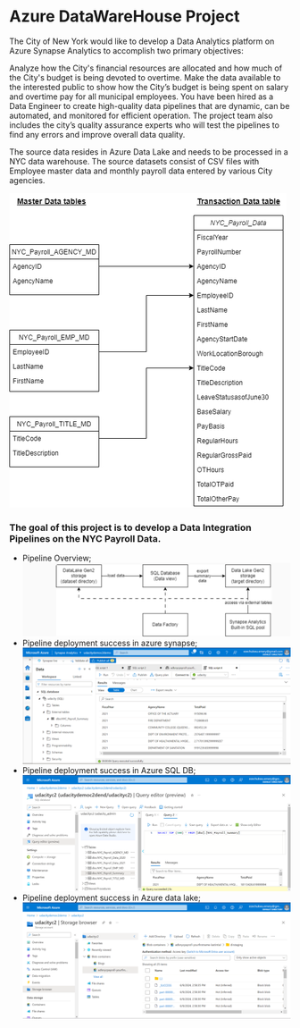 # Azure DataWareHouse Project

The City of New York would like to develop a Data Analytics platform on Azure Synapse Analytics to accomplish two primary objectives:

Analyze how the City's financial resources are allocated and how much of the City's budget is being devoted to overtime.
Make the data available to the interested public to show how the City’s budget is being spent on salary and overtime pay for all municipal employees.
You have been hired as a Data Engineer to create high-quality data pipelines that are dynamic, can be automated, and monitored for efficient operation. The project team also includes the city’s quality assurance experts who will test the pipelines to find any errors and improve overall data quality.

The source data resides in Azure Data Lake and needs to be processed in a NYC data warehouse. The source datasets consist of CSV files with Employee master data and monthly payroll data entered by various City agencies.

![nyc payroll schema](files/nyc-payroll-db-schema.jpeg)


### The goal of this project is to develop a Data Integration Pipelines on the NYC Payroll Data.

* Pipeline Overview;
![pipeline overview](files/data_factory_pipeline_overview.png)
* Pipeline deployment success in azure synapse;
![pipeline success in azure synapse](files/data_factory_synapse_analytics_pipeline_success.png)
* Pipeline deployment success in Azure SQL DB;
![pipeline success in azure sql db](files/data_factory_sql_pipeline_success.png)
* Pipeline deployment success in Azure data lake;
![pipeline success in azure sql db](files/data_factory_data_lake_pipeline_success.png)



